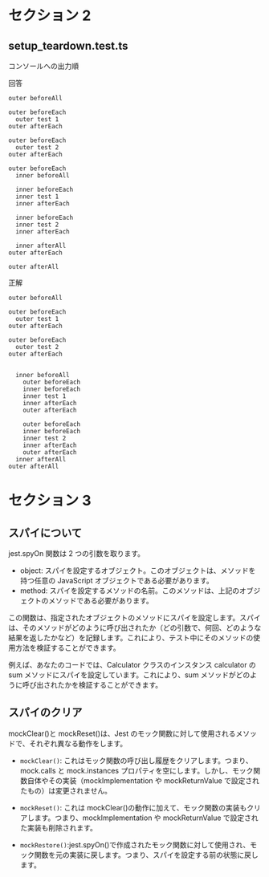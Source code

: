 # セクション 2

## setup_teardown.test.ts

コンソールへの出力順

回答

```
outer beforeAll

outer beforeEach
  outer test 1
outer afterEach

outer beforeEach
  outer test 2
outer afterEach

outer beforeEach
  inner beforeAll

  inner beforeEach
  inner test 1
  inner afterEach

  inner beforeEach
  inner test 2
  inner afterEach

  inner afterAll
outer afterEach

outer afterAll
```

正解

```
outer beforeAll

outer beforeEach
  outer test 1
outer afterEach

outer beforeEach
  outer test 2
outer afterEach


  inner beforeAll
    outer beforeEach
    inner beforeEach
    inner test 1
    inner afterEach
    outer afterEach

    outer beforeEach
    inner beforeEach
    inner test 2
    inner afterEach
    outer afterEach
  inner afterAll
outer afterAll
```

# セクション 3

## スパイについて

jest.spyOn 関数は 2 つの引数を取ります。

- object: スパイを設定するオブジェクト。このオブジェクトは、メソッドを持つ任意の JavaScript オブジェクトである必要があります。
- method: スパイを設定するメソッドの名前。このメソッドは、上記のオブジェクトのメソッドである必要があります。

この関数は、指定されたオブジェクトのメソッドにスパイを設定します。スパイは、そのメソッドがどのように呼び出されたか（どの引数で、何回、どのような結果を返したかなど）を記録します。これにより、テスト中にそのメソッドの使用方法を検証することができます。

例えば、あなたのコードでは、Calculator クラスのインスタンス calculator の sum メソッドにスパイを設定しています。これにより、sum メソッドがどのように呼び出されたかを検証することができます。

## スパイのクリア

mockClear()と mockReset()は、Jest のモック関数に対して使用されるメソッドで、それぞれ異なる動作をします。

- `mockClear()`: これはモック関数の呼び出し履歴をクリアします。つまり、mock.calls と mock.instances プロパティを空にします。しかし、モック関数自体やその実装（mockImplementation や mockReturnValue で設定されたもの）は変更されません。

- `mockReset()`: これは mockClear()の動作に加えて、モック関数の実装もクリアします。つまり、mockImplementation や mockReturnValue で設定された実装も削除されます。
- `mockRestore()`:jest.spyOn()で作成されたモック関数に対して使用され、モック関数を元の実装に戻します。つまり、スパイを設定する前の状態に戻します。
